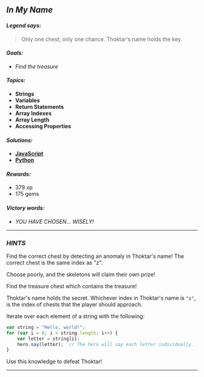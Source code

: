 ## _In My Name_

#### _Legend says:_
> Only one chest, only one chance. Thoktar's name holds the key.

#### _Goals:_
+ _Find the treasure_

#### _Topics:_
+ **Strings**
+ **Variables**
+ **Return Statements**
+ **Array Indexes**
+ **Array Length**
+ **Accessing Properties**

#### _Solutions:_
+ **[JavaScript](inMyName.js)**
+ **[Python](in_my_name.py)**

#### _Rewards:_
+ 379 xp
+ 175 gems

#### _Victory words:_
+ _YOU HAVE CHOSEN... WISELY!_

___

### _HINTS_

Find the correct chest by detecting an anomaly in Thoktar's name! The correct chest is the same index as "z".

Choose poorly, and the skeletons will claim their own prize!

Find the treasure chest which contains the treasure!

Thoktar's name holds the secret. Whichever index in Thoktar's name is `"z"`, is the index of chests that the player should approach.

Iterate over each element of a string with the following:

```javascript
var string = "Hello, world!";
for (var i = 0; i < string.length; i++) {
    var letter = string[i];
    hero.say(letter);  // The hero will say each letter individually.
}
```

Use this knowledge to defeat Thoktar!

___
